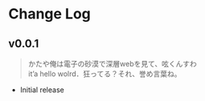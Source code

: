 # Change Log

## v0.0.1

> かたや俺は電子の砂漠で深層webを見て、呟くんすわ  
> it’a hello wolrd．狂ってる？それ、誉め言葉ね。

- Initial release
